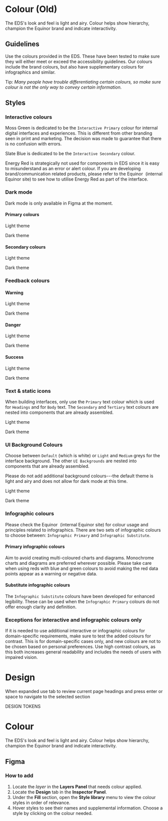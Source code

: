 # Colour (Old)

The EDS's look and feel is light and airy. Colour helps show hierarchy, champion the Equinor brand and indicate interactivity.

## Guidelines

Use the colours provided in the EDS. These have been tested to make sure they will either meet or exceed the accessibility guidelines. Our colours include the brand colours, but also have supplementary colours for infographics and similar.

Tip: _Many people have trouble differentiating certain colours, so make sure colour is not the only way to convey certain information._

## Styles

### Interactive colours

Moss Green is dedicated to be the `Interactive Primary` colour for internal digital interfaces and experiences. This is different from other branding seen in print and marketing. The decision was made to guarantee that there is no confusion with errors.

Slate Blue is dedicated to be the `Interactive Secondary` colour.

Energy Red is strategically not used for components in EDS since it is easy to misunderstand as an error or alert colour. If you are developing brand/communication related products, please refer to the Equinor  (internal Equinor site) to see how to utilise Energy Red as part of the interface.

### Dark mode

Dark mode is only available in Figma at the moment.

#### Primary colours

Light theme

Dark theme

#### Secondary colours

Light theme

Dark theme

### Feedback colours

#### Warning

Light theme

Dark theme

#### Danger

Light theme

Dark theme

#### Success

Light theme

Dark theme

### Text & static icons

When building interfaces, only use the `Primary` text colour which is used for `Headings` and for `Body` text. The `Secondary` and `Tertiary` text colours are nested into components that are already assembled.

Light theme

Dark theme

### UI Background Colours

Choose between `Default` (which is white) or `Light` and `Medium` greys for the interface background. The other `UI Backgrounds` are nested into components that are already assembled.

Please do not add additional background colours---the default theme is light and airy and does not allow for dark mode at this time.

Light theme

Dark theme

### Infographic colours

Please check the Equinor  (internal Equinor site) for colour usage and principles related to infographics. There are two sets of infographic colours to choose between: `Infographic Primary` and `Infographic Substitute`.

#### Primary infographic colours

Aim to avoid creating multi-coloured charts and diagrams. Monochrome charts and diagrams are preferred wherever possible. Please take care when using reds with blue and green colours to avoid making the red data points appear as a warning or negative data.

#### Substitute infographic colours

The `Infographic Substitute` colours have been developed for enhanced legibility. These can be used when the `Infographic Primary` colours do not offer enough clarity and definition.

### Exceptions for interactive and infographic colours only

If it is needed to use additional interactive or infographic colours for domain-specific requirements, make sure to test the added colours for contrast. This is for domain-specific cases only, and new colours are not to be chosen based on personal preferences. Use high contrast colours, as this both increases general readability and includes the needs of users with impaired vision.

# Design

When expanded use tab to review current page headings and press enter or space to navigate to the selected section

DESIGN TOKENS

# Colour

The EDS's look and feel is light and airy. Colour helps show hierarchy, champion the Equinor brand and indicate interactivity.

## Figma

### How to add

1.  Locate the *layer* in the **Layers Panel** that needs colour applied.
2.  Locate the **Design** tab in the **Inspector Panel**.
3.  Under the **Fill** section, open the **Style library** menu to view the colour styles in order of relevance.
4.  Hover styles to see their names and supplemental information. Choose a style by clicking on the colour needed.
